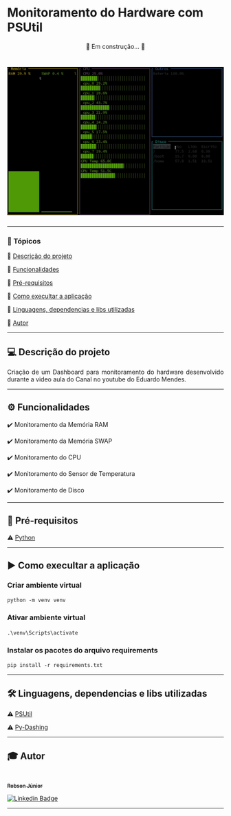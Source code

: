 <h1>Monitoramento do Hardware com PSUtil</h1>

<p align="center">🚧  Em construção...  🚧</p>

<h1 align="center">
  <img alt="PSUtil" title="#PSUtil" src="https://raw.githubusercontent.com/robsonlopesjr/python-monitoramento-psutil/267347ffe04ffcb2b6947ff67788f5c24ef8c230/assets/image.png" />
</h1>

---

### 📖 Tópicos

:small_blue_diamond: [Descrição do projeto](#-descrição-do-projeto)

:small_blue_diamond: [Funcionalidades](#-funcionalidades)

:small_blue_diamond: [Pré-requisitos](#-pré-requisitos)

:small_blue_diamond: [Como execultar a aplicação](#-como-execultar-a-aplicação)

:small_blue_diamond: [Linguagens, dependencias e libs utilizadas](#-linguagens-dependencias-e-libs-utilizadas)

:small_blue_diamond: [Autor](#-autor)

---

## 💻 Descrição do projeto

<p align="justify">
  Criação de um Dashboard para monitoramento do hardware desenvolvido durante a video aula do Canal no youtube do Eduardo Mendes.
</p>

---

## ⚙️ Funcionalidades

:heavy_check_mark: Monitoramento da Memória RAM

:heavy_check_mark: Monitoramento da Memória SWAP

:heavy_check_mark: Monitoramento do CPU

:heavy_check_mark: Monitoramento do Sensor de Temperatura

:heavy_check_mark: Monitoramento de Disco

---

## 🎯 Pré-requisitos

:warning: [Python](https://www.python.org/)

---

## ▶️ Como execultar a aplicação

### Criar ambiente virtual

```
python -m venv venv
```

### Ativar ambiente virtual

```
.\venv\Scripts\activate
```

### Instalar os pacotes do arquivo requirements
```
pip install -r requirements.txt
```

---

## 🛠 Linguagens, dependencias e libs utilizadas

:warning: [PSUtil](https://psutil.readthedocs.io/en/latest/#)

:warning: [Py-Dashing](https://pypi.org/project/py-dashing/)

---

## 🎓 Autor

<a href="https://www.instagram.com/robson.junior.184/">
 <img style="border-radius: 50%;" src="https://avatars3.githubusercontent.com/u/69487360?s=400&u=7956928a6764b5ab125fccfa6350c58e3414e2ff&v=4" width="100px;" alt=""/>
 <br />
 <sub><b>Robson Júnior</b></sub></a>
 <br />

[![Linkedin Badge](https://img.shields.io/badge/LinkedIn-Robson-blue?style=flat-square&logo=Linkedin&logoColor=white&link=https://www.linkedin.com/in/robsonlopesjr)](https://www.linkedin.com/in/robsonlopesjr)

---